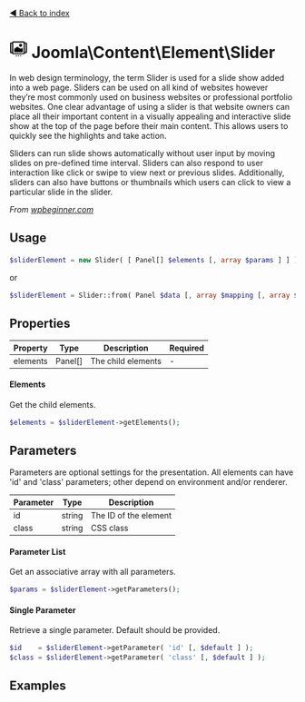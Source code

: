 [◄ Back to index](index.md)
# ![Slider icon](assets/slider-32x32.png) Joomla\Content\Element\Slider

In web design terminology, the term Slider is used for a slide show added into a web page.
Sliders can be used on all kind of websites however they’re most commonly used on business websites or professional
portfolio websites. One clear advantage of using a slider is that website owners can place all their important
content in a visually appealing and interactive slide show at the top of the page before their main content. This
allows users to quickly see the highlights and take action.

Sliders can run slide shows automatically without user input by moving slides on pre-defined time interval. Sliders
can also respond to user interaction like click or swipe to view next or previous slides. Additionally, sliders can
also have buttons or thumbnails which users can click to view a particular slide in the slider.

_From [wpbeginner.com](http://www.wpbeginner.com/glossary/slider/)_

## Usage

```php
$sliderElement = new Slider( [ Panel[] $elements [, array $params ] ] );
```

or

```php
$sliderElement = Slider::from( Panel $data [, array $mapping [, array $params ] ] );
```



## Properties

Property | Type   | Description  | Required
-------- | ------ | ------------ | ----
elements | Panel[] | The child elements | -

#### Elements

Get the child elements.



```php
$elements = $sliderElement->getElements();
```

## Parameters

Parameters are optional settings for the presentation.
All elements can have 'id' and 'class' parameters; other depend on environment 
and/or renderer.

Parameter | Type   | Description
--------- | ------ | -----------
id        | string | The ID of the element
class     | string | CSS class

#### Parameter List

Get an associative array with all parameters.

```php
$params = $sliderElement->getParameters();
```

#### Single Parameter

Retrieve a single parameter. Default should be provided.

```php
$id    = $sliderElement->getParameter( 'id' [, $default ] );
$class = $sliderElement->getParameter( 'class' [, $default ] );
```

## Examples

